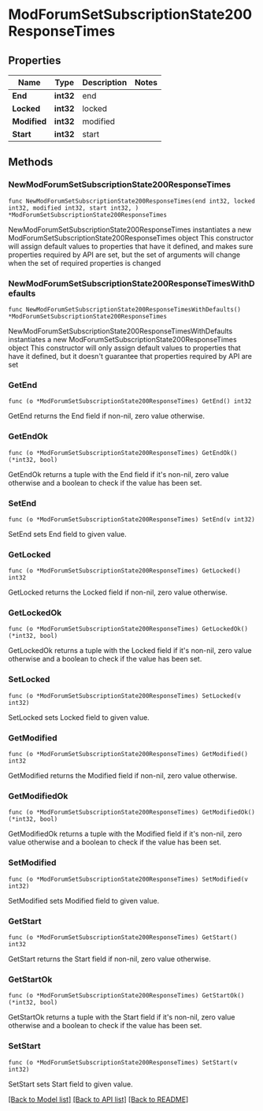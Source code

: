 # ModForumSetSubscriptionState200ResponseTimes

## Properties

Name | Type | Description | Notes
------------ | ------------- | ------------- | -------------
**End** | **int32** | end | 
**Locked** | **int32** | locked | 
**Modified** | **int32** | modified | 
**Start** | **int32** | start | 

## Methods

### NewModForumSetSubscriptionState200ResponseTimes

`func NewModForumSetSubscriptionState200ResponseTimes(end int32, locked int32, modified int32, start int32, ) *ModForumSetSubscriptionState200ResponseTimes`

NewModForumSetSubscriptionState200ResponseTimes instantiates a new ModForumSetSubscriptionState200ResponseTimes object
This constructor will assign default values to properties that have it defined,
and makes sure properties required by API are set, but the set of arguments
will change when the set of required properties is changed

### NewModForumSetSubscriptionState200ResponseTimesWithDefaults

`func NewModForumSetSubscriptionState200ResponseTimesWithDefaults() *ModForumSetSubscriptionState200ResponseTimes`

NewModForumSetSubscriptionState200ResponseTimesWithDefaults instantiates a new ModForumSetSubscriptionState200ResponseTimes object
This constructor will only assign default values to properties that have it defined,
but it doesn't guarantee that properties required by API are set

### GetEnd

`func (o *ModForumSetSubscriptionState200ResponseTimes) GetEnd() int32`

GetEnd returns the End field if non-nil, zero value otherwise.

### GetEndOk

`func (o *ModForumSetSubscriptionState200ResponseTimes) GetEndOk() (*int32, bool)`

GetEndOk returns a tuple with the End field if it's non-nil, zero value otherwise
and a boolean to check if the value has been set.

### SetEnd

`func (o *ModForumSetSubscriptionState200ResponseTimes) SetEnd(v int32)`

SetEnd sets End field to given value.


### GetLocked

`func (o *ModForumSetSubscriptionState200ResponseTimes) GetLocked() int32`

GetLocked returns the Locked field if non-nil, zero value otherwise.

### GetLockedOk

`func (o *ModForumSetSubscriptionState200ResponseTimes) GetLockedOk() (*int32, bool)`

GetLockedOk returns a tuple with the Locked field if it's non-nil, zero value otherwise
and a boolean to check if the value has been set.

### SetLocked

`func (o *ModForumSetSubscriptionState200ResponseTimes) SetLocked(v int32)`

SetLocked sets Locked field to given value.


### GetModified

`func (o *ModForumSetSubscriptionState200ResponseTimes) GetModified() int32`

GetModified returns the Modified field if non-nil, zero value otherwise.

### GetModifiedOk

`func (o *ModForumSetSubscriptionState200ResponseTimes) GetModifiedOk() (*int32, bool)`

GetModifiedOk returns a tuple with the Modified field if it's non-nil, zero value otherwise
and a boolean to check if the value has been set.

### SetModified

`func (o *ModForumSetSubscriptionState200ResponseTimes) SetModified(v int32)`

SetModified sets Modified field to given value.


### GetStart

`func (o *ModForumSetSubscriptionState200ResponseTimes) GetStart() int32`

GetStart returns the Start field if non-nil, zero value otherwise.

### GetStartOk

`func (o *ModForumSetSubscriptionState200ResponseTimes) GetStartOk() (*int32, bool)`

GetStartOk returns a tuple with the Start field if it's non-nil, zero value otherwise
and a boolean to check if the value has been set.

### SetStart

`func (o *ModForumSetSubscriptionState200ResponseTimes) SetStart(v int32)`

SetStart sets Start field to given value.



[[Back to Model list]](../README.md#documentation-for-models) [[Back to API list]](../README.md#documentation-for-api-endpoints) [[Back to README]](../README.md)


